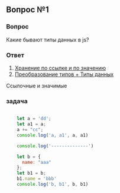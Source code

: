 ## Вопрос №1

### Вопрос

Какие бывают типы данных в js?

### Ответ

1) [Хранение по ссылке и по значению](https://doka-guide.vercel.app/js/ref-type-vs-value-type/)
2) [Преобразование типов + Типы данных](https://doka-guide.vercel.app/js/typecasting/)
 
Ссылочные и значимые

### задача

```javascript

    let a = 'dd';
    let a1 = a;
    a += "cc";
    console.log('a, a1', a, a1)

    console.log('--------------')

    let b = {
      name: "aaa"
    };
    let b1 = b;
    b1.name = 'bbb'
    console.log('b, b1', b, b1)

```